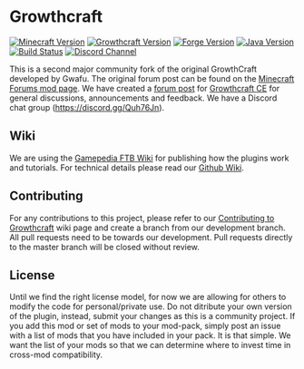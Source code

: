 Growthcraft
===========

[![Minecraft Version](http://img.shields.io/minecraft/1.11.2.png?color=green)](https://minecraft.net/)
[![Growthcraft Version](http://img.shields.io/growthcraft/3.0.2.png?color=green)](https://github.com/GrowthcraftCE/Growthcraft-1.11)
[![Forge Version](http://img.shields.io/forge/13.20.1.2386.png?color=green)](http://files.minecraftforge.net/maven/net/minecraftforge/forge/index_1.11.2.html)
[![Java Version](http://img.shields.io/java/8.png?color=green)](https://www.java.com/en/)
[![Build Status](https://travis-ci.org/GrowthcraftCE/Growthcraft-1.11.svg?branch=master)](https://travis-ci.org/GrowthcraftCE/Growthcraft-1.11)
[![Discord Channel](https://img.shields.io/discord/333690296334548994.svg?color=green)](https://discord.gg/Quh76Jn)

This is a second major community fork of the original GrowthCraft developed by Gwafu.
The original forum post can be found on the [Minecraft Forums mod page](http://www.minecraftforum.net/forums/mapping-and-modding/minecraft-mods/1286298-growthcraft-jul-15-2014-proper-1-7-10-release). We have created a [forum post](http://www.minecraftforum.net/forums/mapping-and-modding/minecraft-mods/wip-mods/2505072-growthcraft-community-edition-proper-1-7-10) for [Growthcraft CE](http://www.minecraftforum.net/forums/mapping-and-modding/minecraft-mods/wip-mods/2505072-growthcraft-community-edition-proper-1-7-10) for general discussions, announcements and feedback. We have a Discord chat group (https://discord.gg/Quh76Jn).

## Wiki

We are using the [Gamepedia FTB Wiki](http://ftb.gamepedia.com/GrowthCraft) for publishing how the plugins work and tutorials.
For technical details please read our [Github Wiki](https://github.com/GrowthcraftCE/Growthcraft-1.11/wiki).

## Contributing

For any contributions to this project, please refer to our [Contributing to Growthcraft](https://github.com/GrowthcraftCE/Growthcraft-1.11/wiki/Contributing-to-Growthcraft) wiki page and create a branch from our development branch. All pull requests need to be towards our development. Pull requests directly to the master branch will be closed without review.

## License

Until we find the right license model, for now we are allowing for others to modify the code for personal/private use. Do not ditribute your own version of the plugin, instead, submit your changes as this is a community project. If you add this mod or set of mods to your mod-pack, simply post an issue with a list of mods that you have included in your pack. It is that simple. We want the list of your mods so that we can determine where to invest time in cross-mod compatibility.

